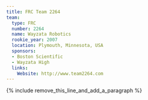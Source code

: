 ```yaml
---
title: FRC Team 2264
team:
  type: FRC
  number: 2264
  name: Wayzata Robotics
  rookie_year: 2007
  location: Plymouth, Minnesota, USA
  sponsors:
  - Boston Scientific
  - Wayzata High
  links:
    Website: http://www.team2264.com
---
```


{% include remove_this_line_and_add_a_paragraph %}
